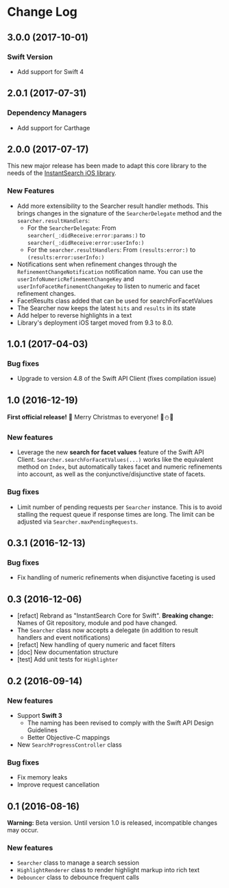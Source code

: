 Change Log
==========

## 3.0.0 (2017-10-01)

### Swift Version

- Add support for Swift 4

## 2.0.1 (2017-07-31)

### Dependency Managers

- Add support for Carthage

## 2.0.0 (2017-07-17)

This new major release has been made to adapt this core library to the needs of the [InstantSearch iOS library](https://github.com/algolia/instantsearch-ios). 

### New Features

- Add more extensibility to the Searcher result handler methods. This brings changes in the signature of the `SearcherDelegate` method and the `searcher.resultHandlers`:
  - For the `SearcherDelegate`: From `searcher(_:didReceive:error:params:)` to `searcher(_:didReceive:error:userInfo:)`
  - For the `searcher.resultHandlers`: From `(results:error:)` to `(results:error:userInfo:)`
- Notifications sent when refinement changes through the `RefinementChangeNotification` notification name. You can use the `userInfoNumericRefinementChangeKey` and `userInfoFacetRefinementChangeKey` to listen to numeric and facet refinement changes.
- FacetResults class added that can be used for searchForFacetValues
- The Searcher now keeps the latest `hits` and `results` in its state
- Add helper to reverse highlights in a text
- Library's deployment iOS target moved from 9.3 to 8.0.

## 1.0.1 (2017-04-03)

### Bug fixes

- Upgrade to version 4.8 of the Swift API Client (fixes compilation issue)


## 1.0 (2016-12-19)

**First official release!** 🎉 Merry Christmas to everyone! 🎄⛄️🎁

### New features

- Leverage the new **search for facet values** feature of the Swift API Client. `Searcher.searchForFacetValues(...)` works like the equivalent method on `Index`, but automatically takes facet and numeric refinements into account, as well as the conjunctive/disjunctive state of facets.

### Bug fixes

- Limit number of pending requests per `Searcher` instance. This is to avoid stalling the request queue if response times are long. The limit can be adjusted via `Searcher.maxPendingRequests`.


## 0.3.1 (2016-12-13)

### Bug fixes

- Fix handling of numeric refinements when disjunctive faceting is used


## 0.3 (2016-12-06)

- [refact] Rebrand as "InstantSearch Core for Swift". **Breaking change:** Names of Git repository, module and pod have changed.
- The `Searcher` class now accepts a delegate (in addition to result handlers and event notifications)
- [refact] New handling of query numeric and facet filters
- [doc] New documentation structure
- [test] Add unit tests for `Highlighter`


## 0.2 (2016-09-14)

### New features

- Support **Swift 3**
    - The naming has been revised to comply with the Swift API Design Guidelines
    - Better Objective-C mappings
- New `SearchProgressController` class

### Bug fixes

- Fix memory leaks
- Improve request cancellation


## 0.1 (2016-08-16)

**Warning:** Beta version. Until version 1.0 is released, incompatible changes may occur.

### New features

- `Searcher` class to manage a search session
- `HighlightRenderer` class to render highlight markup into rich text
- `Debouncer` class to debounce frequent calls
